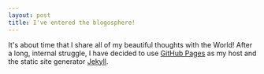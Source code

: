 ```yaml
---
layout: post
title: I've entered the blogosphere!
---
```


It's about time that I share all of my beautiful thoughts with the World! After a long, internal struggle, I have decided to use [GitHub Pages](https://pages.github.com/) as my host and the static site generator [Jekyll](http://jekyllrb.com/).